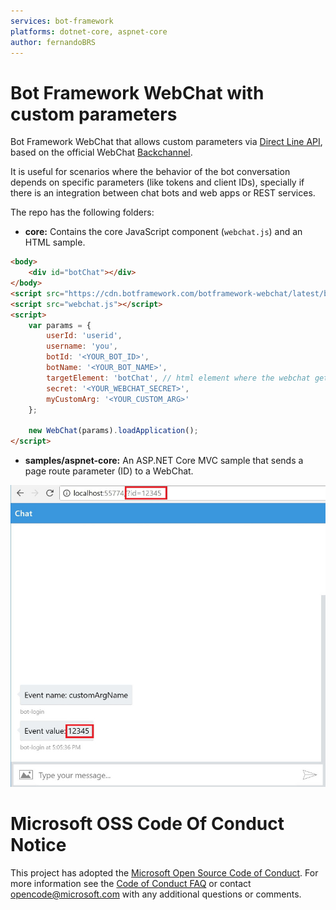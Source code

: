 ```yaml
---
services: bot-framework
platforms: dotnet-core, aspnet-core
author: fernandoBRS
---
```


# Bot Framework WebChat with custom parameters

Bot Framework WebChat that allows custom parameters via [Direct Line API](https://docs.microsoft.com/en-us/bot-framework/rest-api/bot-framework-rest-direct-line-3-0-concepts), based on the official WebChat [Backchannel](https://github.com/Microsoft/BotFramework-WebChat#the-backchannel).

It is useful for scenarios where the behavior of the bot conversation depends on specific parameters (like tokens and client IDs), specially if there is an integration between chat bots and web apps or REST services.

The repo has the following folders:

- **core:** Contains the core JavaScript component (`webchat.js`) and an HTML sample.

```html
<body>
    <div id="botChat"></div>
</body>
<script src="https://cdn.botframework.com/botframework-webchat/latest/botchat.js"></script>
<script src="webchat.js"></script>
<script>
    var params = {
        userId: 'userid',
        username: 'you',
        botId: '<YOUR_BOT_ID>',
        botName: '<YOUR_BOT_NAME>',
        targetElement: 'botChat', // html element where the webchat gets rendered
        secret: '<YOUR_WEBCHAT_SECRET>',
        myCustomArg: '<YOUR_CUSTOM_ARG>'
    };
    
    new WebChat(params).loadApplication();
</script>
```
- **samples/aspnet-core:** An ASP.NET Core MVC sample that sends a page route parameter (ID) to a WebChat.

![ASP.NET Core MVC sample](./images/img-01.JPG)

# Microsoft OSS Code Of Conduct Notice #

This project has adopted the [Microsoft Open Source Code of Conduct](https://opensource.microsoft.com/codeofconduct/). For more information see the [Code of Conduct FAQ](https://opensource.microsoft.com/codeofconduct/faq/) or contact [opencode@microsoft.com](mailto:opencode@microsoft.com) with any additional questions or comments.